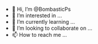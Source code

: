 - 👋 Hi, I’m @BombasticPs
- 👀 I’m interested in ...
- 🌱 I’m currently learning ...
- 💞️ I’m looking to collaborate on ...
- 📫 How to reach me ...

<!---
BombasticPs/BombasticPs is a ✨ special ✨ repository because its `README.md` (this file) appears on your GitHub profile.
You can click the Preview link to take a look at your changes.
--->
